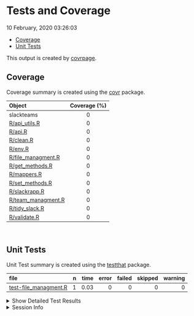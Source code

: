 Tests and Coverage
================
10 February, 2020 03:26:03

  - [Coverage](#coverage)
  - [Unit Tests](#unit-tests)

This output is created by
[covrpage](https://github.com/metrumresearchgroup/covrpage).

## Coverage

Coverage summary is created using the
[covr](https://github.com/r-lib/covr) package.

| Object                                       | Coverage (%) |
| :------------------------------------------- | :----------: |
| slackteams                                   |      0       |
| [R/api\_utils.R](../R/api_utils.R)           |      0       |
| [R/api.R](../R/api.R)                        |      0       |
| [R/clean.R](../R/clean.R)                    |      0       |
| [R/env.R](../R/env.R)                        |      0       |
| [R/file\_managment.R](../R/file_managment.R) |      0       |
| [R/get\_methods.R](../R/get_methods.R)       |      0       |
| [R/mappers.R](../R/mappers.R)                |      0       |
| [R/set\_methods.R](../R/set_methods.R)       |      0       |
| [R/slackrapp.R](../R/slackrapp.R)            |      0       |
| [R/team\_managment.R](../R/team_managment.R) |      0       |
| [R/tidy\_slack.R](../R/tidy_slack.R)         |      0       |
| [R/validate.R](../R/validate.R)              |      0       |

<br>

## Unit Tests

Unit Test summary is created using the
[testthat](https://github.com/r-lib/testthat) package.

| file                                                     | n | time | error | failed | skipped | warning |
| :------------------------------------------------------- | -: | ---: | ----: | -----: | ------: | ------: |
| [test-file\_managment.R](testthat/test-file_managment.R) | 1 | 0.03 |     0 |      0 |       0 |       0 |

<details closed>

<summary> Show Detailed Test Results </summary>

| file                                                        | context         | test                 | status | n | time |
| :---------------------------------------------------------- | :-------------- | :------------------- | :----- | -: | ---: |
| [test-file\_managment.R](testthat/test-file_managment.R#L2) | file\_managment | multiplication works | PASS   | 1 | 0.03 |

</details>

<details>

<summary> Session Info </summary>

| Field    | Value                               |                                                                                                                                                                                                                                                                    |
| :------- | :---------------------------------- | ------------------------------------------------------------------------------------------------------------------------------------------------------------------------------------------------------------------------------------------------------------------ |
| Version  | R version 3.6.2 (2019-12-12)        |                                                                                                                                                                                                                                                                    |
| Platform | x86\_64-apple-darwin15.6.0 (64-bit) | <a href="https://github.com/yonicd/slackteams/commit/6c44b73ab9f545e12dad4c5ca7d8cd5c10c21761/checks" target="_blank"><span title="Built on Github Actions">![](https://github.com/metrumresearchgroup/covrpage/blob/actions/inst/logo/gh.png?raw=true)</span></a> |
| Running  | macOS Catalina 10.15.3              |                                                                                                                                                                                                                                                                    |
| Language | en\_US                              |                                                                                                                                                                                                                                                                    |
| Timezone | UTC                                 |                                                                                                                                                                                                                                                                    |

| Package  | Version |
| :------- | :------ |
| testthat | 2.3.1   |
| covr     | 3.3.2   |
| covrpage | 0.0.71  |

</details>

<!--- Final Status : pass --->
